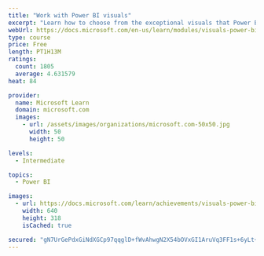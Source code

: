 ```yaml
---
title: "Work with Power BI visuals"
excerpt: "Learn how to choose from the exceptional visuals that Power BI makes available to you. Formatting visuals will direct the user’s attention to exactly where you want it, while helping to make the visual easier to read and interpret. You will also learn about how to use key performance indicators (KPIs)."
webUrl: https://docs.microsoft.com/en-us/learn/modules/visuals-power-bi/
type: course
price: Free
length: PT1H13M
ratings:
  count: 1805
  average: 4.631579
heat: 84

provider:
  name: Microsoft Learn
  domain: microsoft.com
  images:
    - url: /assets/images/organizations/microsoft.com-50x50.jpg
      width: 50
      height: 50

levels:
  - Intermediate

topics:
  - Power BI

images:
  - url: https://docs.microsoft.com/learn/achievements/visuals-power-bi-social.png
    width: 640
    height: 318
    isCached: true

secured: "gN7UrGePdxGiNdXGCp97qqglD+fWvAhwgN2X54bOVxGI1AruVq3FF1s+6yLt+e8AmYxTrdjHvr8k1dPKcFHehI3h/ItW4r4OBGdOu/6LPzKKucjaFdWMZ4po+qlwCRyeY94ttxwThBNVdXInbYITK4COwyaIu+4IaCBm+f28tsvipo6SgVCGTWqhExYiMeRchYD0Qy153jDOJ7VDvJOVJdkbRyvaWsU2oxuAw8uA7oy3CEWIVarI2A37Q8wih8dBpDCzhlr1WMdgkRbnxQknG5ptU+E1aE0uCP9QzL+b1h5BP1x8ivyr6zqkhAHTEXFpm+VcFq7XanjaUm05tjM8WvrGMwzCqumKr+M7Pk3jhc1UseWb5hcJRp6U1m8km5lL+ODmPpp/cvSiX+UwNcSS190Qdb6TiSLi6fgl8BIJmXM=;vH/qknA3cvN7WUpIucngyg=="
---
```



